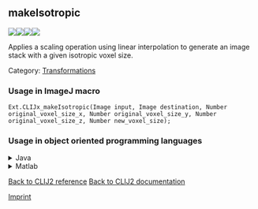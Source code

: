 ## makeIsotropic
<img src="images/mini_empty_logo.png"/><img src="images/mini_empty_logo.png"/><img src="images/mini_clijx_logo.png"/><img src="images/mini_empty_logo.png"/>

Applies a scaling operation using linear interpolation to generate an image stack with a given isotropic voxel size.

Category: [Transformations](https://clij.github.io/clij2-docs/reference__transform)

### Usage in ImageJ macro
```
Ext.CLIJx_makeIsotropic(Image input, Image destination, Number original_voxel_size_x, Number original_voxel_size_y, Number original_voxel_size_z, Number new_voxel_size);
```


### Usage in object oriented programming languages



<details>

<summary>
Java
</summary>
<pre class="highlight">// init CLIJ and GPU
import net.haesleinhuepf.clijx.CLIJx;
import net.haesleinhuepf.clij.clearcl.ClearCLBuffer;
CLIJx clijx = CLIJx.getInstance();

// get input parameters
ClearCLBuffer input = clijx.push(inputImagePlus);
destination = clijx.create(input);
float original_voxel_size_x = 1.0;
float original_voxel_size_y = 2.0;
float original_voxel_size_z = 3.0;
float new_voxel_size = 4.0;
</pre>

<pre class="highlight">
// Execute operation on GPU
clijx.makeIsotropic(input, destination, original_voxel_size_x, original_voxel_size_y, original_voxel_size_z, new_voxel_size);
</pre>

<pre class="highlight">
// show result
destinationImagePlus = clijx.pull(destination);
destinationImagePlus.show();

// cleanup memory on GPU
clijx.release(input);
clijx.release(destination);
</pre>

</details>



<details>

<summary>
Matlab
</summary>
<pre class="highlight">% init CLIJ and GPU
clijx = init_clatlabx();

% get input parameters
input = clijx.pushMat(input_matrix);
destination = clijx.create(input);
original_voxel_size_x = 1.0;
original_voxel_size_y = 2.0;
original_voxel_size_z = 3.0;
new_voxel_size = 4.0;
</pre>

<pre class="highlight">
% Execute operation on GPU
clijx.makeIsotropic(input, destination, original_voxel_size_x, original_voxel_size_y, original_voxel_size_z, new_voxel_size);
</pre>

<pre class="highlight">
% show result
destination = clijx.pullMat(destination)

% cleanup memory on GPU
clijx.release(input);
clijx.release(destination);
</pre>

</details>



[Back to CLIJ2 reference](https://clij.github.io/clij2-docs/reference)
[Back to CLIJ2 documentation](https://clij.github.io/clij2-docs)

[Imprint](https://clij.github.io/imprint)
